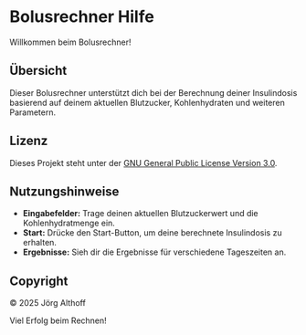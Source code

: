 # Bolusrechner Hilfe

Willkommen beim Bolusrechner!

## Übersicht
Dieser Bolusrechner unterstützt dich bei der Berechnung deiner Insulindosis basierend auf deinem aktuellen Blutzucker, Kohlenhydraten und weiteren Parametern.


## Lizenz
Dieses Projekt steht unter der [GNU General Public License Version 3.0](https://www.gnu.org/licenses/gpl-3.0.html).


## Nutzungshinweise
- **Eingabefelder:** Trage deinen aktuellen Blutzuckerwert und die Kohlenhydratmenge ein.
- **Start:** Drücke den Start-Button, um deine berechnete Insulindosis zu erhalten.
- **Ergebnisse:** Sieh dir die Ergebnisse für verschiedene Tageszeiten an.


## Copyright
© 2025 Jörg Althoff


Viel Erfolg beim Rechnen!
